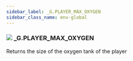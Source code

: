 ```yaml
---
sidebar_label: _G.PLAYER_MAX_OXYGEN
sidebar_class_name: env-global
---
```


### ![](/img/wiki/global.png) **_G**.PLAYER_MAX_OXYGEN
Returns the size of the oxygen tank of the player<br/>
